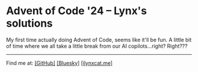 # Advent of Code '24 – Lynx's solutions

My first time actually doing Advent of Code, seems like it'll be fun. A little
bit of time where we all take a little break from our AI copilots...right?
Right???

---

Find me at: [[GitHub]][gh] [[Bluesky]][bsky] [[ilynxcat.me]][web]

[gh]: https://github.com/ilynxcat
[bsky]: https://bsky.app/profile/ilynxcat.me
[web]: https://ilynxcat.me
